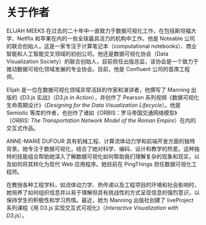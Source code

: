 # 关于作者

ELIJAH MEEKS 在过去的二十年中一直致力于数据可视化工作，在包括斯坦福大学、Netflix 和苹果在内的一些全球最具活力的机构中工作。他是 Noteable 公司的联合创始人，这是一家专注于计算笔记本（computational notebooks）、商业智能和人工智能交叉领域的初创公司。他还是数据可视化协会（Data Visualization Society）的联合创始人，目前担任出版总监，该协会是一个致力于推动数据可视化领域发展的专业协会。目前，他是 Confluent 公司的首席工程师。

Elijah 是一位在数据可视化领域非常活跃的作家和演讲者，他撰写了 Manning 出版的《D3.js 实战》（*D3.js in Action*），并创作了 Pearson 系列视频《数据可视化生命周期设计》（*Designing for the Data Visualization Lifecycle*）。他是 Semiotic 等库的作者，也创作了诸如《ORBIS：罗马帝国交通网络模型》（*ORBIS: The Transportation Network Model of the Roman Empire*）在内的交互式作品。

ANNE-MARIE DUFOUR 具有机械工程、计算流体动力学和前端开发方面的独特背景。她专注于数据可视化，结合了她对科学、编码、设计和教学的热爱。这种独特的技能组合帮助她深入了解数据可视化如何帮助我们理解复杂的现象和现实，以及如何将其转化为现代 Web 应用程序。她目前在 PingThings 担任数据可视化工程师。

在教授各种工程学科，如流体动力学、热传递以及工程项目的环境和社会影响时，她培养了如何组织信息并以易于理解但具有挑战性的方式呈现信息的强烈意识，以保持学生的积极性和学习热情。最近，她为 Manning 出版社创建了 liveProject 系列课程《用 D3.js 实现交互式可视化》（*Interactive Visualization with D3.js*）。

